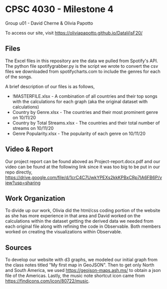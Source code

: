 # CPSC 4030 - Milestone 4
Group u01 - 
David Cherne & Olivia Papotto

To access our site, visit https://oliviapapotto.github.io/DataVisF20/

## Files
The Excel files in this repository are the data we pulled from Spotify's API. The python file spotifygrabber.py is the script we wrote to convert the csv files we downloaded from spotifycharts.com to include the genres for each of the songs.

A brief description of our files is as follows,
- !MASTERFILE.xlsx - A combination of all countries and their top songs with the calculations for each graph (aka the original dataset with calculations)
- Country by Genre.xlsx - The countries and their most prominent genre on 10/11/20
- Country by Total Streams.xlsx - The countries and their total number of streams on 10/11/20
- Genre Popularity.xlsx - The popularity of each genre on 10/11/20 

## Video & Report
Our project report can be found aboved as Project-report.docx.pdf and our video can be found at the following link since it was too big to be put in our repo directly,
https://drive.google.com/file/d/1crC4C7UwkYPEXs2kkKPBxCRp7IA6FB6P/view?usp=sharing

## Work Organization
To divide up our work, Olivia did the html/css coding portion of the website as she has more experience in that area and David worked on the calculations within the dataset getting the derived data we needed from each original file along with refining the code in Observable. Both members worked on creating the visualizations within Observable.

## Sources
To develop our website with d3 graphs, we modeled our initial graph from the class notes titled "My first map in GeoJSON". Then to get only North and South America, we used https://geojson-maps.ash.ms/ to obtain a json file of the Americas. Lastly, the music note shortcut icon came from https://findicons.com/icon/80722/music.
